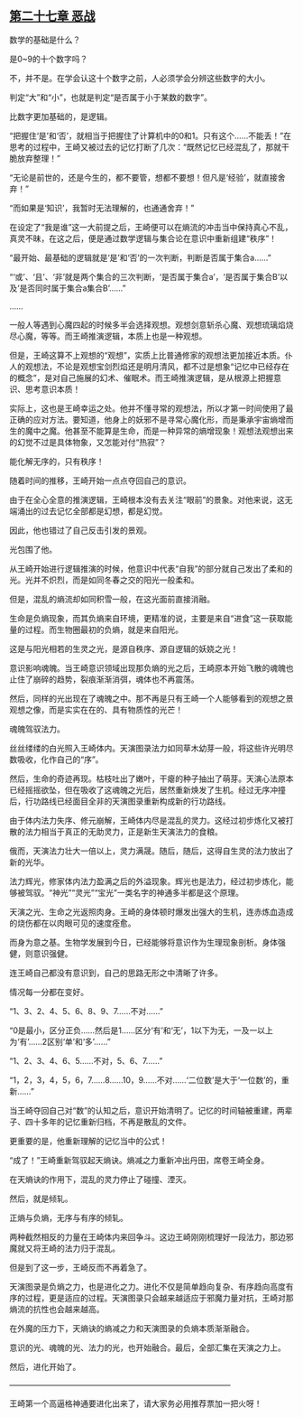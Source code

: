 ## [第二十七章 恶战](https://www.xxbiquge.com/11_11207/8830763.html)


  数学的基础是什么？

  是0~9的十个数字吗？

  不，并不是。在学会认这十个数字之前，人必须学会分辨这些数字的大小。

  判定“大”和“小”，也就是判定“是否属于小于某数的数字”。

  比数字更加基础的，是逻辑。

  “把握住‘是’和‘否’，就相当于把握住了计算机中的0和1。只有这个……不能丢！”在思考的过程中，王崎又被过去的记忆打断了几次：“既然记忆已经混乱了，那就干脆放弃整理！”

  “无论是前世的，还是今生的，都不要管，想都不要想！但凡是‘经验’，就直接舍弃！”

  “而如果是‘知识’，我暂时无法理解的，也通通舍弃！”

  在设定了“我是谁”这一大前提之后，王崎便可以在熵流的冲击当中保持真心不乱，真灵不昧，在这之后，便是通过数学逻辑与集合论在意识中重新组建“秩序”！

  “最开始、最基础的逻辑就是‘是’和‘否’的一次判断，判断是否属于集合a……”

  “‘或’、‘且’、‘非’就是两个集合的三次判断，‘是否属于集合a’，‘是否属于集合B’以及‘是否同时属于集合a集合B’……”

  ……

  一般人等遇到心魔四起的时候多半会选择观想。观想剑意斩杀心魔、观想琉璃焰烧尽心魔，等等。而王崎推演逻辑，本质上也是一种观想。

  但是，王崎这算不上观想的“观想”，实质上比普通修家的观想法更加接近本质。仆人的观想法，不论是观想宝剑烈焰还是明月清风，都不过是想象“记忆中已经存在的概念”，是对自己施展的幻术、催眠术。而王崎推演逻辑，是从根源上把握意识、思考意识本质！

  实际上，这也是王崎幸运之处。他并不懂寻常的观想法，所以才第一时间使用了最正确的应对方法。要知道，他身上的妖邪不是寻常心魔化形，而是秉承宇宙熵增而生的魔中之魔。他甚至不能算是生命，而是一种异常的熵增现象！观想法观想出来的幻觉不过是具体物象，又怎能对付“热寂”？

  能化解无序的，只有秩序！

  随着时间的推移，王崎开始一点点夺回自己的意识。

  由于在全心全意的推演逻辑，王崎根本没有去关注“眼前”的景象。对他来说，这无端涌出的过去记忆全部都是幻想，都是幻觉。

  因此，他也错过了自己反击引发的景观。

  光包围了他。

  从王崎开始进行逻辑推演的时候，他意识中代表“自我”的部分就自己发出了柔和的光。光并不炽烈，而是如同冬春之交的阳光一般柔和。

  但是，混乱的熵流却如同积雪一般，在这光面前直接消融。

  生命是负熵现象，而其负熵来自环境，更精准的说，主要是来自“进食”这一获取能量的过程。而生物圈最初的负熵，就是来自阳光。

  这是与阳光相若的生灵之光，是源自秩序、源自逻辑的妖娆之光！

  意识影响魂魄。当王崎意识领域出现那负熵的光之后，王崎原本开始飞散的魂魄也止住了崩碎的趋势，裂痕渐渐消弭，魂体也不再震荡。

  然后，同样的光出现在了魂魄之中。那不再是只有王崎一个人能够看到的观想之景观想之像，而是实实在在的、具有物质性的光芒！

  魂魄驾驭法力。

  丝丝缕缕的白光照入王崎体内。天演图录法力如同草木幼芽一般，将这些许光明尽数吸收，化作自己的“序”。

  然后，生命的奇迹再现。枯枝吐出了嫩叶，干瘪的种子抽出了萌芽。天演心法原本已经摇摇欲坠，但在吸收了这魂魄之光后，居然重新焕发了生机。经过无序冲撞后，行功路线已经面目全非的天演图录重新构成新的行功路线。

  由于体内法力失序、修元崩解，王崎体内尽是混乱的灵力。这经过初步炼化又被打散的法力相当于真正的无助灵力，正是新生天演法力的食粮。

  俄而，天演法力壮大一倍以上，灵力满晟。随后，随后，这得自生灵的法力放出了新的光华。

  法力辉光，修家体内法力盈满之后的外溢现象。辉光也是法力，经过初步炼化，能够被驾驭。“神光”“灵光”“宝光”一类名字的神通多半都是这个原理。

  天演之光、生命之光返照肉身。王崎的身体顿时爆发出强大的生机，连赤炼血造成的烧伤都在以肉眼可见的速度痊愈。

  而身为意之基。生物学发展到今日，已经能够将意识作为生理现象剖析。身体强健，则意识强健。

  连王崎自己都没有意识到，自己的思路无形之中清晰了许多。

  情况每一分都在变好。

  “1、3、2、4、5、6、8、9、7……不对……”

  “0是最小，区分正负……然后是1……区分‘有’和‘无’，1以下为无，一及一以上为‘有’……2区别‘单’和‘多’……”

  “1、2、3、4、6、5……不对，5、6、7……”

  “1，2，3，4，5，6，7……8……10，9……不对……‘二位数’是大于‘一位数’的，重新……”

  当王崎夺回自己对“数”的认知之后，意识开始清明了。记忆的时间轴被重建，两辈子、四十多年的记忆重新归档，不再是散乱的文件。

  更重要的是，他重新理解的记忆当中的公式！

  “成了！”王崎重新驾驭起天熵诀。熵减之力重新冲出丹田，席卷王崎全身。

  在天熵诀的作用下，混乱的灵力停止了碰撞、湮灭。

  然后，就是倾轧。

  正熵与负熵，无序与有序的倾轧。

  两种截然相反的力量在王崎体内来回争斗。这边王崎刚刚梳理好一段法力，那边邪魔就又将王崎的法力归于混乱。

  但是到了这一步，王崎反而不再着急了。

  天演图录是负熵之力，也是进化之力。进化不仅是简单趋向复杂、有序趋向高度有序的过程，更是适应的过程。天演图录只会越来越适应于邪魔力量对抗，王崎对那熵流的抗性也会越来越高。

  在外魔的压力下，天熵诀的熵减之力和天演图录的负熵本质渐渐融合。

  意识的光、魂魄的光、法力的光，也开始融合。最后，全部汇集在天演之力上。

  然后，进化开始了。

  ————————————————————————————

  王崎第一个高逼格神通要进化出来了，请大家务必用推荐票加一把火呀！
